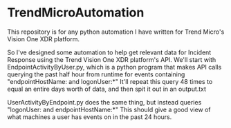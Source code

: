 # TrendMicroAutomation
This repository is for any python automation I have written for Trend Micro's Vision One XDR platform.

So I've designed some automation to help get relevant data for Incident Response using the Trend Vision One XDR platform's API.
We'll start with EndpointActivityByUser.py, which is a python program that makes API calls querying the past half hour from runtime for events containing "endpointHostName: <user-input> and logonUser:*"
It'll repeat this query 48 times to equal an entire days worth of data, and then spit it out in an output.txt

UserActivityByEndpoint.py does the same thing, but instead queries "logonUser: <user-input> and endpointHostName:*"
This should give a good view of what machines a user has events on in the past 24 hours.
